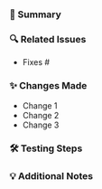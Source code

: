### 📌 Summary
<!-- Provide a concise description of your changes. What problem does this PR solve? -->

### 🔍 Related Issues
<!-- Link related issues using keywords like "Fixes #123" or "Closes #456" -->

- Fixes #


### ✨ Changes Made
<!-- List the key changes introduced in this PR -->

- Change 1
- Change 2
- Change 3

### 🛠️ Testing Steps
<!-- Explain how reviewers can test your changes, if applicable -->

### 💡 Additional Notes
<!-- Any other information or context about the PR -->
